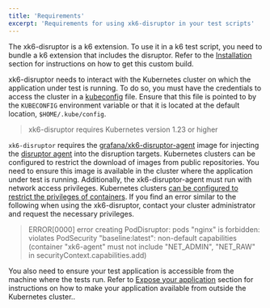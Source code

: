 ```yaml
---
title: 'Requirements'
excerpt: 'Requirements for using xk6-disruptor in your test scripts'
---
```


The xk6-disruptor is a k6 extension. 
To use it in a k6 test script, you need to bundle a k6 extension that includes the disruptor.
Refer to the [Installation](/javascript-api/xk6-disruptor/get-started/installation) section  for instructions on how to get this custom build.

 xk6-disruptor needs to interact with the Kubernetes cluster on which the application under test is running.
 To do so, you must have the credentials to access the cluster in a [kubeconfig](https://kubernetes.io/docs/tasks/access-application-cluster/configure-access-multiple-clusters/) file.
 Ensure that this file is pointed to by the `KUBECONFIG` environment variable or that it is located at the default location, `$HOME/.kube/config`.

<Blockquote mod="note">

xk6-disruptor requires Kubernetes version 1.23 or higher

</Blockquote>


`xk6-disruptor` requires the [grafana/xk6-disruptor-agent](https://github.com/grafana/xk6-disruptor/pkgs/container/xk6-disruptor-agent) image for injecting the [disruptor agent](/javascript-api/xk6-disruptor/explanations/how-xk6-disruptor-works) into the disruption targets. Kubernetes clusters can be configured to restrict the download of images from public repositories. You need to ensure this image is available in the cluster where the application under test is running. Additionally, the xk6-disruptor-agent must run with network access privileges. Kubernetes clusters [can be configured to restrict the privileges of containers](https://kubernetes.io/docs/concepts/security/pod-security-admission/).
If you find an error similar to the following when using the xk6-disruptor, contact your cluster administrator and request the necessary privileges.

> ERROR\[0000\] error creating PodDisruptor: pods "nginx" is forbidden: violates PodSecurity "baseline:latest": non-default capabilities (container "xk6-agent" must not include "NET_ADMIN", "NET_RAW" in securityContext.capabilities.add)


You also need to ensure your test application is accessible from the machine where the tests run.
Refer to [Expose your application](/javascript-api/xk6-disruptor/get-started/expose-your-application) section for instructions on how to make your application available from outside the Kubernetes cluster..
